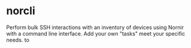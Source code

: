 # norcli
Perform bulk SSH interactions with an inventory of devices using Nornir with a command line interface.  Add your own "tasks" meet your specific needs. to 
